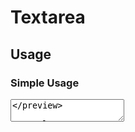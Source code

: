 <script setup>
  import Textarea from './Textarea.vue'
</script>

# Textarea

## Usage

### Simple Usage

<preview>
  <Textarea />
</preview>

```vue
<template>
  <Textarea />
</template>
```

## Placeholder

<preview>
  <Textarea placeholder="Write something" />
</preview>

```vue
<template>
  <Textarea placeholder="Write something" />
</template>
```

## Disabled State
<preview>
  <Textarea disabled />
</preview>

```vue
<template>
  <Textarea disabled />
</template>
```

## Readonly State
<preview>
  <Textarea readonly />
</preview>

```vue
<template>
  <Textarea readonly />
</template>
```

## Resizeable
Enable resize button via prop `resize`

<preview>
  <Textarea resize />
</preview>

```vue
<template>
  <Textarea resize />
</template>
```

## Auto Grow

Auto adjust textarea based on text height.

<preview>
  <Textarea rows="1" auto-grow />
</preview>

```vue
<template>
  <Textarea rows="1" auto-grow />
</template>
```

## Counter

Show character counter with prop `show-counter`

<preview class="flex-col gap-3">
  <Textarea show-counter />
  <Textarea show-counter maxlength="50" />
</preview>

```vue
<template>
  <Textarea show-counter />
  <Textarea show-counter maxlength="50" />
</template>
```

## API

### Props

| Props          |   Type    | Default | Description            |
|----------------|:---------:|:-------:|------------------------|
| `placeholder`  | `String`  |   `-`   | Input's placeholder    |
| `disabled`     | `Boolean` | `false` | Disable state          |
| `readonly`     | `Boolean` | `false` | Readonly state         |
| `autogrow`     | `Boolean` | `false` | Enable auto-resize     |
| `resize`       | `Boolean` | `false` | Enable resize          |
| `show-counter` | `Boolean` | `false` | Show character counter |
| `modelValue`   | `String`  |   `-`   | `v-model` value        |

### Slots

<table>
  <thead>
    <tr>
      <th>Name</th>
      <th>Description</th>
    </tr>
  </thead>
  <tbody>
    <tr>
      <td colspan="2" class="text-center">There no slots here</td>
    </tr>
  </tbody>
</table>

### Events

| Name    | Arguments           | Description               |
|---------|---------------------|---------------------------|
| `input` | Native Input Object | Event when value inputted |

## See Also
- [Input](/input/component)
